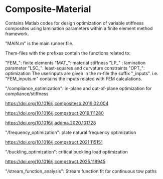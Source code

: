 # Composite-Material
Contains Matlab codes for design optimization of variable stiffness composites using lamination parameters within a finite element method framework.

"MAIN.m" is the main runner file.

Them-files with the prefixes contain the functions related to:

"FEM_": finite elements
"MAT_": material stiffness
"LP_" : lamination parameter
"LSC_": least-squares and curvature constraints
"OPT_": optimization
The userinputs are given in the m-file the suffix "_inputs". i.e. "FEM_inputs.m" contains the inputs related with FEM calculations.

"/compliance_optimization": in-plane and out-of-plane optimization for compliance/stiffness

https://doi.org/10.1016/j.compositesb.2019.02.004

https://doi.org/10.1016/j.compstruct.2019.111280

https://doi.org/10.1016/j.addma.2020.101728

"/frequency_optimization": plate natural frequency optimization

https://doi.org/10.1016/j.compstruct.2021.115151

"/buckling_optimization": critical buckling load optimization

https://doi.org/10.1016/j.compstruct.2025.118945

"/stream_function_analysis": Stream function fit for continuous tow paths
